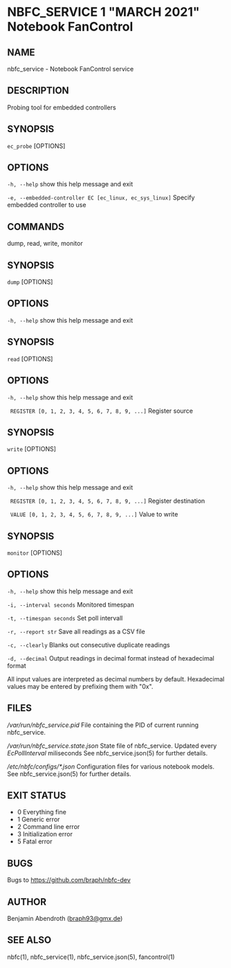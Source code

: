 NBFC\_SERVICE 1 "MARCH 2021" Notebook FanControl
================================================

NAME
----

nbfc\_service - Notebook FanControl service


DESCRIPTION
-----------

Probing tool for embedded controllers

SYNOPSIS
--------

`ec_probe` [OPTIONS]

OPTIONS
-------

  `-h, --help`
    show this help message and exit

  `-e, --embedded-controller EC [ec_linux, ec_sys_linux]`
    Specify embedded controller to use


COMMANDS
---------

dump, read, write, monitor


SYNOPSIS
--------

`dump` [OPTIONS]

OPTIONS
-------

  `-h, --help`
    show this help message and exit




SYNOPSIS
--------

`read` [OPTIONS]

OPTIONS
-------

  `-h, --help`
    show this help message and exit

  ` REGISTER [0, 1, 2, 3, 4, 5, 6, 7, 8, 9, ...]`
    Register source




SYNOPSIS
--------

`write` [OPTIONS]

OPTIONS
-------

  `-h, --help`
    show this help message and exit

  ` REGISTER [0, 1, 2, 3, 4, 5, 6, 7, 8, 9, ...]`
    Register destination

  ` VALUE [0, 1, 2, 3, 4, 5, 6, 7, 8, 9, ...]`
    Value to write




SYNOPSIS
--------

`monitor` [OPTIONS]

OPTIONS
-------

  `-h, --help`
    show this help message and exit

  `-i, --interval seconds`
    Monitored timespan

  `-t, --timespan seconds`
    Set poll intervall

  `-r, --report str`
    Save all readings as a CSV file

  `-c, --clearly`
    Blanks out consecutive duplicate readings

  `-d, --decimal`
    Output readings in decimal format instead of hexadecimal format



All input values are interpreted as decimal numbers by default.
Hexadecimal values may be entered by prefixing them with "0x".


FILES
-----

*/var/run/nbfc_service.pid*
  File containing the PID of current running nbfc\_service.

*/var/run/nbfc_service.state.json*
  State file of nbfc\_service. Updated every *EcPollInterval* miliseconds See nbfc\_service.json(5) for further details.

*/etc/nbfc/configs/\*.json*
  Configuration files for various notebook models. See nbfc\_service.json(5) for further details.

EXIT STATUS
-----------

   - 0    Everything fine
   - 1    Generic error
   - 2    Command line error
   - 3    Initialization error
   - 5    Fatal error

BUGS
----

Bugs to https://github.com/braph/nbfc-dev

AUTHOR
------

Benjamin Abendroth (braph93@gmx.de)

SEE ALSO
--------

nbfc(1), nbfc\_service(1), nbfc\_service.json(5), fancontrol(1)
